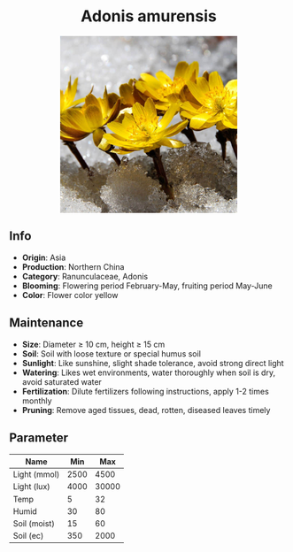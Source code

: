 <h1 align='center'>Adonis amurensis</h1>
<p align="center">
    <img 
        align='center'
        width='320'
        src="../images/adonis amurensis.png" 
        alt='Adonis amurensis' />
</p>

## Info

 - **Origin**: Asia
 - **Production**: Northern China
 - **Category**: Ranunculaceae, Adonis
 - **Blooming**: Flowering period February-May, fruiting period May-June
 - **Color**: Flower color yellow

## Maintenance

 - **Size**: Diameter ≥ 10 cm, height ≥ 15 cm
 - **Soil**: Soil with loose texture or special humus soil
 - **Sunlight**: Like sunshine, slight shade tolerance, avoid strong direct light
 - **Watering**: Likes wet environments, water thoroughly when soil is dry, avoid saturated water
 - **Fertilization**: Dilute fertilizers following instructions, apply 1-2 times monthly
 - **Pruning**: Remove aged tissues, dead, rotten, diseased leaves timely

## Parameter

| Name         | Min  | Max   |
|--------------|------|-------|
| Light (mmol) | 2500 | 4500  |
| Light (lux)  | 4000 | 30000 |
| Temp         | 5    | 32    |
| Humid        | 30   | 80    |
| Soil (moist) | 15   | 60    |
| Soil (ec)    | 350  | 2000  |